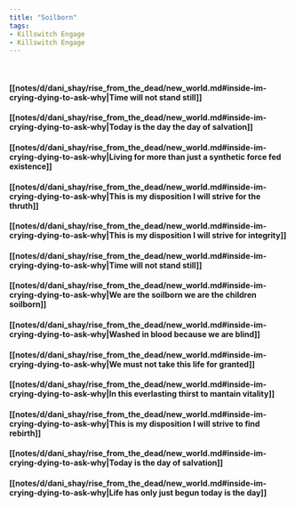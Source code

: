 ```yaml
---
title: "Soilborn"
tags:
- Killswitch Engage
- Killswitch Engage
---
```

&nbsp;
#### [[notes/d/dani_shay/rise_from_the_dead/new_world.md#inside-im-crying-dying-to-ask-why|Time will not stand still]]
#### [[notes/d/dani_shay/rise_from_the_dead/new_world.md#inside-im-crying-dying-to-ask-why|Today is the day the day of salvation]]
#### [[notes/d/dani_shay/rise_from_the_dead/new_world.md#inside-im-crying-dying-to-ask-why|Living for more than just a synthetic force fed existence]]
#### [[notes/d/dani_shay/rise_from_the_dead/new_world.md#inside-im-crying-dying-to-ask-why|This is my disposition I will strive for the thruth]]
#### [[notes/d/dani_shay/rise_from_the_dead/new_world.md#inside-im-crying-dying-to-ask-why|This is my disposition I will strive for integrity]]
#### [[notes/d/dani_shay/rise_from_the_dead/new_world.md#inside-im-crying-dying-to-ask-why|Time will not stand still]]
#### [[notes/d/dani_shay/rise_from_the_dead/new_world.md#inside-im-crying-dying-to-ask-why|We are the soilborn we are the children soilborn]]
#### [[notes/d/dani_shay/rise_from_the_dead/new_world.md#inside-im-crying-dying-to-ask-why|Washed in blood because we are blind]]
#### [[notes/d/dani_shay/rise_from_the_dead/new_world.md#inside-im-crying-dying-to-ask-why|We must not take this life for granted]]
#### [[notes/d/dani_shay/rise_from_the_dead/new_world.md#inside-im-crying-dying-to-ask-why|In this everlasting thirst to mantain vitality]]
#### [[notes/d/dani_shay/rise_from_the_dead/new_world.md#inside-im-crying-dying-to-ask-why|This is my disposition I will strive to find rebirth]]
#### [[notes/d/dani_shay/rise_from_the_dead/new_world.md#inside-im-crying-dying-to-ask-why|Today is the day of salvation]]
#### [[notes/d/dani_shay/rise_from_the_dead/new_world.md#inside-im-crying-dying-to-ask-why|Life has only just begun today is the day]]

